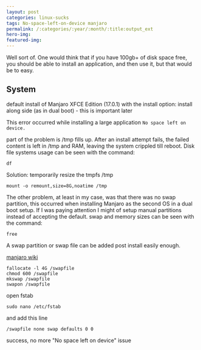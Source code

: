 ```yaml
---
layout: post
categories: linux-sucks
tags: No-space-left-on-device manjaro
permalink: /:categories/:year/:month/:title:output_ext
hero-img:
featured-img:
---
```


Well sort of. One would think that if you have 100gb+ of disk space free, you should be able to install an application, and then use it, but that would be to easy.

## System
default install of Manjaro XFCE Edition (17.0.1) with the install option: install along side (as in dual boot) - this is important later

This error occurred while installing a large application `No space left on device.`

part of the problem is /tmp fills up. After an install attempt fails, the failed content is left in /tmp and RAM, leaving the system crippled till reboot.
Disk file systems usage can be seen with the command:

```
df
```

Solution: temporarily resize the tmpfs /tmp

```
mount -o remount,size=8G,noatime /tmp
```

The other problem, at least in my case, was that there was no swap partition, this occurred when installing Manjaro as the second OS in a dual boot setup.
If I was paying attention I might of setup manual partitions instead of accepting the default.
swap and memory sizes can be seen with the command:

```
free
```

A swap partition or swap file can be added post install easily enough.

[manjaro wiki](https://wiki.manjaro.org/index.php?title=Add_a_/swapfile)

```
fallocate -l 4G /swapfile
chmod 600 /swapfile
mkswap /swapfile
swapon /swapfile
```
open fstab
```
sudo nano /etc/fstab
```

and add this line

```
/swapfile none swap defaults 0 0
```


success, no more "No space left on device" issue
